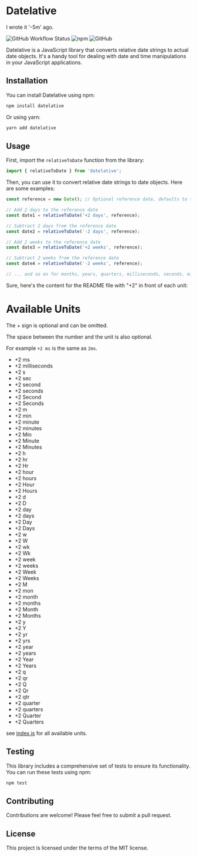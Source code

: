 # Datelative

I wrote it '-5m' ago.

![GitHub Workflow Status](https://img.shields.io/github/workflow/status/onhate/datelative/CI)
![npm](https://img.shields.io/npm/v/datelative)
![GitHub](https://img.shields.io/github/license/onhate/datelative)

Datelative is a JavaScript library that converts relative date strings to actual date objects. It's a handy tool for dealing with date and time manipulations in your JavaScript applications.

## Installation

You can install Datelative using npm:

```bash
npm install datelative
```

Or using yarn:

```bash
yarn add datelative
```

## Usage

First, import the `relativeToDate` function from the library:

```javascript
import { relativeToDate } from 'datelative';
```

Then, you can use it to convert relative date strings to date objects. Here are some examples:

```javascript
const reference = new Date(); // Optional reference date, defaults to the current date and time

// Add 2 days to the reference date
const date1 = relativeToDate('+2 days', reference);

// Subtract 2 days from the reference date
const date2 = relativeToDate('-2 days', reference);

// Add 2 weeks to the reference date
const date3 = relativeToDate('+2 weeks', reference);

// Subtract 2 weeks from the reference date
const date4 = relativeToDate('-2 weeks', reference);

// ... and so on for months, years, quarters, milliseconds, seconds, minutes, and hours
```

Sure, here's the content for the README file with "+2" in front of each unit:

# Available Units

The + sign is optional and can be omitted.

The space between the number and the unit is also optional.

For example `+2 ms` is the same as `2ms`.

- +2 ms
- +2 milliseconds
- +2 s
- +2 sec
- +2 second
- +2 seconds
- +2 Second
- +2 Seconds
- +2 m
- +2 min
- +2 minute
- +2 minutes
- +2 Min
- +2 Minute
- +2 Minutes
- +2 h
- +2 hr
- +2 Hr
- +2 hour
- +2 hours
- +2 Hour
- +2 Hours
- +2 d
- +2 D
- +2 day
- +2 days
- +2 Day
- +2 Days
- +2 w
- +2 W
- +2 wk
- +2 Wk
- +2 week
- +2 weeks
- +2 Week
- +2 Weeks
- +2 M
- +2 mon
- +2 month
- +2 months
- +2 Month
- +2 Months
- +2 y
- +2 Y
- +2 yr
- +2 yrs
- +2 year
- +2 years
- +2 Year
- +2 Years
- +2 q
- +2 qr
- +2 Q
- +2 Qr
- +2 qtr
- +2 quarter
- +2 quarters
- +2 Quarter
- +2 Quarters

see [index.js](./index.js#L1) for all available units.

## Testing

This library includes a comprehensive set of tests to ensure its functionality. You can run these tests using npm:

```bash
npm test
```

## Contributing

Contributions are welcome! Please feel free to submit a pull request.

## License

This project is licensed under the terms of the MIT license.